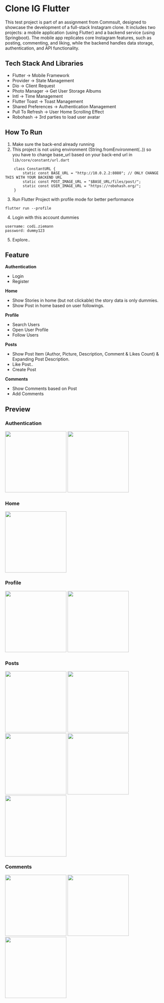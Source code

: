 #   Clone IG Flutter
This test project is part of an assignment from Commsult, designed to showcase the development of a full-stack Instagram clone. It includes two projects: a mobile application (using Flutter) and a backend service (using Springboot). The mobile app replicates core Instagram features, such as posting, commenting, and liking, while the backend handles data storage, authentication, and API functionality.

##  Tech Stack And Libraries
-   Flutter -> Mobile Framework
-   Provider -> State Management
-   Dio -> Client Request
-   Photo Manager -> Get User Storage Albums
-   Intl -> Time Management
-   Flutter Toast -> Toast Management
-   Shared Preferences -> Authentication Management
-   Pull To Refresh -> User Home Scrolling Effect
-   Robohash -> 3rd parties to load user avatar

##  How To Run
1. Make sure the back-end already running
2. This project is not using environment (String.fromEnvironment(..)) so you have to change base_url based on your back-end url in `lib/core/constant/url.dart`
```
    class ConstantURL {
        static const BASE_URL = "http://10.0.2.2:8080"; // ONLY CHANGE THIS WITH YOUR BACKEND URL
        static const POST_IMAGE_URL = "$BASE_URL/files/post/"; 
        static const USER_IMAGE_URL = "https://robohash.org/";
    }
```
3.  Run Flutter Project with profile mode for better performance
```
flutter run --profile
```
4. Login with this account dummies
```
username: codi.ziemann
password: dummy123
```
5. Explore..

##  Feature
**Authentication**
- Login
- Register

**Home**
-  Show Stories in home (but not clickable) the story data is only dummies.
-  Show Post in home based on user followings.

**Profile**
-  Search Users
-  Open User Profile
-  Follow Users

**Posts**
-  Show Post Item (Author, Picture, Description, Comment & Likes Count) & Expanding Post Description.
-  Like Post..
-  Create Post

**Comments**
-   Show Comments based on Post
-   Add Comments


##  Preview
### **Authentication**
<div>
    <img src="readme_assets/login.png" width=200/>
    <img src="readme_assets/register.png" width=200/>
</div>

### **Home**
<div>
    <img src="readme_assets/home.png" width=200/>
</div>

### Profile
<div>
    <img src="readme_assets/search.png" width=200/>
    <img src="readme_assets/profile.png" width=200/>
</div>

### Posts
<div>
    <img src="readme_assets/create_1.png" width=200/>
    <img src="readme_assets/create_2.png" width=200/>
    <img src="readme_assets/post_likes.png" width=200/>
    <img src="readme_assets/post_expanded.png" width=200/>
    <img src="readme_assets/post_expanded_2.png" width=200/>

</div>

### Comments
<div>
    <img src="readme_assets/comments_1.png" width=200/>
    <img src="readme_assets/comments_2.png" width=200/>
    <img src="readme_assets/comments_3.png" width=200/>
</div>


